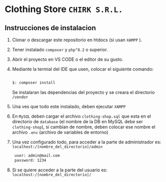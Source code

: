 # Clothing Store `CHIRK S.R.L.`

## Instrucciones de instalacion

1. Clonar o descargar este repositorio en htdocs (si usan `XAMPP` ).
2. Tener instalado `composer` y `php^8.2` o superior.
3. Abrir el proyecto en VS CODE o el editor de su gusto.
4. Mediante la termial del IDE que usen, colocar el siguiente comando:

    ```sh

    $: composer install 

    ```
    Se instalaran las dependencias del proyecto y se creara el directorio `/vendor`
5. Una ves que todo este instalado, deben ejecutar `XAMPP` 
6. En `MySQL` deben cargar el archivo `clothing-shop.sql` que esta en el directorio de `database` (el nombre de la DB en MySQL debe ser `clothing-shop`), si cambian de nombre, deben colocar ese nombre el archivo `.env` (archivo de variables de entorno)
7. Una vez configurado todo, para acceder a la parte de administrador es: `localhost:/[nombre_del_directorio]/admin`

   ```sh
    user: admin@mail.com
    password: 1234
   ```
8. Si se quiere acceder a la parte del usuario es: `localhost:/[nombre_del_directorio]/`

